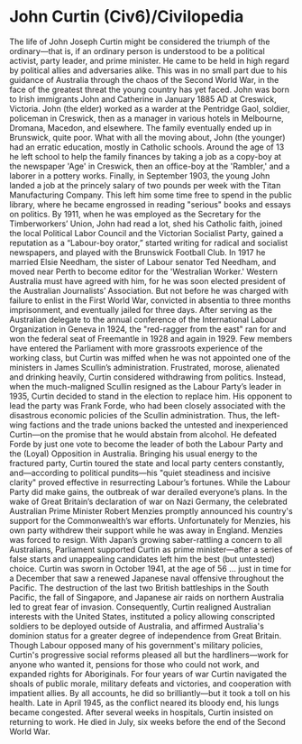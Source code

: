 # John Curtin (Civ6)/Civilopedia

The life of John Joseph Curtin might be considered the triumph of the ordinary—that is, if an ordinary person is understood to be a political activist, party leader, and prime minister. He came to be held in high regard by political allies and adversaries alike. This was in no small part due to his guidance of Australia through the chaos of the Second World War, in the face of the greatest threat the young country has yet faced.
John was born to Irish immigrants John and Catherine in January 1885 AD at Creswick, Victoria. John (the elder) worked as a warder at the Pentridge Gaol, soldier, policeman in Creswick, then as a manager in various hotels in Melbourne, Dromana, Macedon, and elsewhere. The family eventually ended up in Brunswick, quite poor. What with all the moving about, John (the younger) had an erratic education, mostly in Catholic schools. Around the age of 13 he left school to help the family finances by taking a job as a copy-boy at the newspaper 'Age' in Creswick, then an office-boy at the 'Rambler,' and a laborer in a pottery works. Finally, in September 1903, the young John landed a job at the princely salary of two pounds per week with the Titan Manufacturing Company. This left him some time free to spend in the public library, where he became engrossed in reading "serious" books and essays on politics.
By 1911, when he was employed as the Secretary for the Timberworkers’ Union, John had read a lot, shed his Catholic faith, joined the local Political Labor Council and the Victorian Socialist Party, gained a reputation as a “Labour-boy orator,” started writing for radical and socialist newspapers, and played with the Brunswick Football Club. In 1917 he married Elsie Needham, the sister of Labour senator Ted Needham, and moved near Perth to become editor for the 'Westralian Worker.' Western Australia must have agreed with him, for he was soon elected president of the Australian Journalists’ Association. But not before he was charged with failure to enlist in the First World War, convicted in absentia to three months imprisonment, and eventually jailed for three days.
After serving as the Australian delegate to the annual conference of the International Labour Organization in Geneva in 1924, the "red-ragger from the east" ran for and won the federal seat of Freemantle in 1928 and again in 1929. Few members have entered the Parliament with more grassroots experience of the working class, but Curtin was miffed when he was not appointed one of the ministers in James Scullin’s administration. Frustrated, morose, alienated and drinking heavily, Curtin considered withdrawing from politics.
Instead, when the much-maligned Scullin resigned as the Labour Party’s leader in 1935, Curtin decided to stand in the election to replace him. His opponent to lead the party was Frank Forde, who had been closely associated with the disastrous economic policies of the Scullin administration. Thus, the left-wing factions and the trade unions backed the untested and inexperienced Curtin—on the promise that he would abstain from alcohol. He defeated Forde by just one vote to become the leader of both the Labour Party and the (Loyal) Opposition in Australia.
Bringing his usual energy to the fractured party, Curtin toured the state and local party centers constantly, and—according to political pundits—his "quiet steadiness and incisive clarity" proved effective in resurrecting Labour’s fortunes. While the Labour Party did make gains, the outbreak of war derailed everyone’s plans. In the wake of Great Britain’s declaration of war on Nazi Germany, the celebrated Australian Prime Minister Robert Menzies promptly announced his country's support for the Commonwealth’s war efforts. Unfortunately for Menzies, his own party withdrew their support while he was away in England. Menzies was forced to resign.
With Japan’s growing saber-rattling a concern to all Australians, Parliament supported Curtin as prime minister—after a series of false starts and unappealing candidates left him the best (but untested) choice. Curtin was sworn in October 1941, at the age of 56 … just in time for a December that saw a renewed Japanese naval offensive throughout the Pacific.
The destruction of the last two British battleships in the South Pacific, the fall of Singapore, and Japanese air raids on northern Australia led to great fear of invasion. Consequently, Curtin realigned Australian interests with the United States, instituted a policy allowing conscripted soldiers to be deployed outside of Australia, and affirmed Australia's dominion status for a greater degree of independence from Great Britain. Though Labour opposed many of his government's military policies, Curtin's progressive social reforms pleased all but the hardliners—work for anyone who wanted it, pensions for those who could not work, and expanded rights for Aboriginals.
For four years of war Curtin navigated the shoals of public morale, military defeats and victories, and cooperation with impatient allies. By all accounts, he did so brilliantly—but it took a toll on his health. Late in April 1945, as the conflict neared its bloody end, his lungs became congested. After several weeks in hospitals, Curtin insisted on returning to work. He died in July, six weeks before the end of the Second World War.